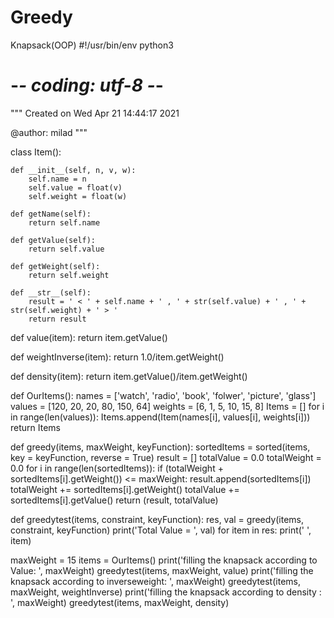 # Greedy
Knapsack(OOP)
#!/usr/bin/env python3
# -*- coding: utf-8 -*-
"""
Created on Wed Apr 21 14:44:17 2021

@author: milad
"""

class Item():

    def __init__(self, n, v, w):
        self.name = n
        self.value = float(v)
        self.weight = float(w)

    def getName(self):
        return self.name

    def getValue(self):
        return self.value

    def getWeight(self):
        return self.weight

    def __str__(self):
        result = ' < ' + self.name + ' , ' + str(self.value) + ' , ' + str(self.weight) + ' > '
        return result

def value(item):
    return item.getValue()

def weightInverse(item):
    return 1.0/item.getWeight()

def density(item):
    return item.getValue()/item.getWeight()

def OurItems():
    names = ['watch', 'radio', 'book', 'folwer', 'picture', 'glass']
    values = [120, 20, 20, 80, 150, 64]
    weights = [6, 1, 5, 10, 15, 8]
    Items = []
    for i in range(len(values)):
        Items.append(Item(names[i], values[i], weights[i]))
    return Items

def greedy(items, maxWeight, keyFunction):
    sortedItems = sorted(items, key = keyFunction, reverse = True)
    result = []
    totalValue = 0.0
    totalWeight = 0.0
    for i in range(len(sortedItems)):
        if (totalWeight + sortedItems[i].getWeight()) <= maxWeight:
            result.append(sortedItems[i])
            totalWeight += sortedItems[i].getWeight()
            totalValue += sortedItems[i].getValue()
    return (result, totalValue)

def greedytest(items, constraint, keyFunction):
    res, val = greedy(items, constraint, keyFunction)
    print('Total Value  = ', val)
    for item in res:
        print(' ', item)

maxWeight = 15
items = OurItems()
print('filling the knapsack according to Value: ', maxWeight)
greedytest(items, maxWeight, value)
print('filling the knapsack according to inverseweight:  ', maxWeight)
greedytest(items, maxWeight, weightInverse)
print('filling the knapsack according to density : ', maxWeight)
greedytest(items, maxWeight, density)

    
